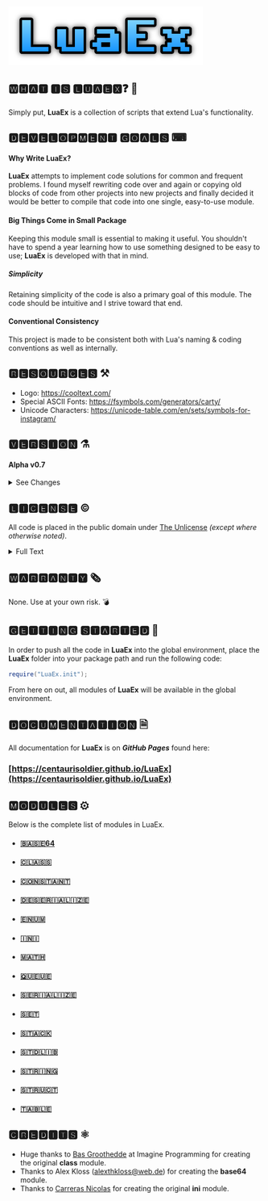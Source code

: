 ![LuaEx](https://raw.githubusercontent.com/CentauriSoldier/LuaEx/main/logo.png)


## 🆆🅷🅰🆃 🅸🆂 🅻🆄🅰🅴🆇❓ 🔬
Simply put, **LuaEx** is a collection of scripts that extend Lua's functionality.

## 🅳🅴🆅🅴🅻🅾🅿🅼🅴🅽🆃 🅶🅾🅰🅻🆂 ⌨

#### Why Write LuaEx?
**LuaEx** attempts to implement code solutions for common and frequent problems. I found myself rewriting code over and again or copying old blocks of code from other projects into new projects and finally decided it would be better to compile that code into one single, easy-to-use module.

#### Big Things Come in Small Package
Keeping this module small is essential to making it useful. You shouldn't have to spend a year learning how to use something designed to be easy to use; **LuaEx** is developed with that in mind.

##### Simplicity
Retaining simplicity of the code is also a primary goal of this module. The code should be intuitive and I strive toward that end.

#### Conventional Consistency
This project is made to be consistent both with Lua's naming & coding conventions as well as internally.

## 🆁🅴🆂🅾🆄🆁🅲🅴🆂 ⚒
- Logo: https://cooltext.com/
- Special ASCII Fonts: https://fsymbols.com/generators/carty/
- Unicode Characters: https://unicode-table.com/en/sets/symbols-for-instagram/

## 🆅🅴🆁🆂🅸🅾🅽 ⚗

#### Alpha v0.7
<details>
<summary>See Changes</summary>

### 🇨​​​​​🇭​​​​​🇦​​​​​🇳​​​​​🇬​​​​​🇪​​​​​🇱​​​​​🇴​​​🇬​​​​​

**v0.7**
- Change: moved all type items to types.lua.
- Change: renamed functions in various modules to conform with Lua's lowercase naming convention.
- Change: improved the **string.totable** function.
- Change: the **xtype** function will now ignore user-defined types but return **LuaEx**'s type names for **classes**, **constants**, **enums**, structs, **struct factories** (and **struct_factory_constructor**) and **null** (and **NULL**) as oppossed to returning, *"table"*. *Use the **rawtype** function to ignore all **LuaEx** type mechanics*.
- Change: renamed the **string.delimitedtotable** function to ***string.totable***.
- Bugfix: corrected assertions in stack class.
- Bugfix: **set.addset** was not adding items.
- Feature: added several type functions and metamethods to various default types (e.g., boolean, string, number, etc.).
- Feature: addded the **ini** module.
- Feature: added **string.isnumeric** function.
- Feature: added a **__mod** metamethod for string which allows for easy interpolation.
- Feature: added null type.
- Feature: added the **struct** factory module.
- Feature: added the **xtype** function.
- Feature: added the **fulltype** function.

**v0.6**
- Feature: removed ***string.left*** as it was an unnecessary and inefficient wrapper of ***string.sub***.
- Feature: removed ***string.right*** as it was an unnecessary and inefficient wrapper of ***string.sub***.
- Feature: added ***string.trim*** function.
- Feature: added ***string.trimleft*** function.
- Feature: added ***string.trimright*** function.
- Bugfix: corrected package.path code in init.lua and removed ***import*** function.
- Refactor: moved modules into appropriate subdirectories and updated init.lua to find them.
- Refactor: appended ***string***, ***math*** & ***table*** module files with "hook" without which they would not load properly.
- Update: updated README with more information.

**v0.5**
- Bugfix: ***table.lock*** was altering the metatable of enums when it should not have been.
- Bugfix: ***table.lock*** was not preserving metatable items (where possible).
- Change: classes are no longer automatically added to the global scope when created; rather, they are returned	for the calling script to handle.
- Change: **LuaEx** classes and modules are no longer auto-protected and may now be hooked or overwritten. This change does not affect the way constants and enums work in terms of their immutability.
- Change: **enums** values may now be of any non-nil type(previously only **string** and **number** were allowed).
- Feature: **class** constructor methods now pass, not only the instance, but a protected, shared (fields and methods) table to parent classes.
- Feature: **enums** may now be nested.
- Feature: added ***protect*** function (in ***stdlib***).
- Feature: added ***sealmetatable*** function (in ***stdlib***).
- Feature: added ***subtype*** function (in ***stdlib***).
- Feature: added ***table.lock*** function.
- Feature: added ***table.purge*** function.
- Feature: added ***table.settype*** function.
- Feature: added ***table.setsubtype*** function.
- Feature: added ***table.unlock*** function.
- Feature: added ***queue*** class.
- Feature: added ***set*** class.
- Feature: added ***stack*** class.

**v0.4**
- Bugfix: metavalue causing custom type check to fail to return the proper value.
- Bugfix: typo that caused global enums to not be put into the global environment.
- Feature: enums can now also be non-global.
- Feature: the enum created by a call to the enum function is now returned.

**v0.3**
- Hardened the protected table to prevent accidental tampering.
- Added a meta table to ***_G*** in the init module.
- Changed the name of the const module and function to constant for Lua 5.1 - 5.4 compatibility.
- Altered the way constants and enums work by using the new, ***_G*** metatable to prevent deletion or overwriting.
- Updated several modules.

**v0.2**
- Added the enum object.
- Updated a few modules.

**v0.1**
- Compiled various modules into **LuaEx**.
</details>

## 🅻🅸🅲🅴🅽🆂🅴 ©

All code is placed in the public domain under [The Unlicense](https://opensource.org/licenses/unlicense "The Unlicense") *(except where otherwise noted)*.

<details>
<summary>Full Text</summary>
This is free and unencumbered software released into the public domain.

Anyone is free to copy, modify, publish, use, compile, sell, or
distribute this software, either in source code form or as a compiled
binary, for any purpose, commercial or non-commercial, and by any
means.

In jurisdictions that recognize copyright laws, the author or authors
of this software dedicate any and all copyright interest in the
software to the public domain. We make this dedication for the benefit
of the public at large and to the detriment of our heirs and
successors. We intend this dedication to be an overt act of
relinquishment in perpetuity of all present and future rights to this
software under copyright law.

THE SOFTWARE IS PROVIDED "AS IS", WITHOUT WARRANTY OF ANY KIND,
EXPRESS OR IMPLIED, INCLUDING BUT NOT LIMITED TO THE WARRANTIES OF
MERCHANTABILITY, FITNESS FOR A PARTICULAR PURPOSE AND NONINFRINGEMENT.
IN NO EVENT SHALL THE AUTHORS BE LIABLE FOR ANY CLAIM, DAMAGES OR
OTHER LIABILITY, WHETHER IN AN ACTION OF CONTRACT, TORT OR OTHERWISE,
ARISING FROM, OUT OF OR IN CONNECTION WITH THE SOFTWARE OR THE USE OR
OTHER DEALINGS IN THE SOFTWARE.

For more information, please refer to <http://unlicense.org/>
</details>

## 🆆🅰🆁🆁🅰🅽🆃🆈 🗞
None. Use at your own risk. 💣

## 🅶🅴🆃🆃🅸🅽🅶 🆂🆃🅰🆁🆃🅴🅳 🚀
In order to push all the code in **LuaEx** into the global environment, place the **LuaEx** folder into your package path and run the following code:
```lua
require("LuaEx.init");
```
From here on out, all modules of **LuaEx** will be available in the global environment.

## 🅳🅾🅲🆄🅼🅴🅽🆃🅰🆃🅸🅾🅽 🗎

All documentation for **LuaEx** is on ***GitHub Pages*** found here:
### [https://centaurisoldier.github.io/LuaEx](https://centaurisoldier.github.io/LuaEx)

## 🅼🅾🅳🆄🅻🅴🆂 ⚙
Below is the complete list of modules in LuaEx.

- #### [🇧​​​​​🇦​​​​​🇸​​​​​🇪​​​​​64](https://centaurisoldier.github.io/LuaEx/api/base64.html)
- #### [🇨​​​​​🇱​​​​​🇦​​​​​🇸​​​​​🇸​​​​​](https://centaurisoldier.github.io/LuaEx/api/class.html)
- #### [🇨​​​​​🇴​​​​​🇳​​​​​🇸​​​​​🇹​​​​​🇦​​​​​🇳​​​​​🇹​​](https://centaurisoldier.github.io/LuaEx/api/constant.html)
- #### [🇩​​​​​🇪​​​​​🇸​​​​​🇪​​​​​🇷​​​​​🇮​​​​​🇦​​​​​🇱​​​​​🇮​​​​​🇿🇪​​​​​](https://centaurisoldier.github.io/LuaEx/api/deserialize.html)
- #### [🇪​​​​​🇳​​​​​🇺​​​​​🇲​​​​​](https://centaurisoldier.github.io/LuaEx/api/enum.html)
- #### [🇮​​​​​🇳​​​​​🇮​​​​​](https://centaurisoldier.github.io/LuaEx/api/ini.html)
- #### [🇲​​​​​🇦​​​​​🇹​​​​​🇭​​​​​](https://centaurisoldier.github.io/LuaEx/api/math.html)
- #### [🇶​​​​​🇺​​​​​🇪​​​​​🇺​​​​​🇪​​​​​](https://centaurisoldier.github.io/LuaEx/api/queue.html)
- #### [🇸​​​​🇪​​​​​🇷​​​​​🇮​​​​​🇦​​​​​🇱​​​​​🇮​​​​​🇿🇪​​​​​](https://centaurisoldier.github.io/LuaEx/api/serialize.html)
- #### [🇸​​​​​🇪​​​​​🇹​​​​​](https://centaurisoldier.github.io/LuaEx/api/set.html)
- #### [🇸​​​​​🇹​​​​​🇦​​​​​🇨​​​​​🇰​​​​​](https://centaurisoldier.github.io/LuaEx/api/stack.html)
- #### [🇸​​​​​🇹​​​​​🇩​​​​​🇱​​​​​🇮​​​​​🇧​​​​​](https://centaurisoldier.github.io/LuaEx/api/stdlib.html)
- #### [🇸​​​​​🇹​​​​​🇷​​​​​🇮​​​​​🇳​​​​​🇬​​​​​](https://centaurisoldier.github.io/LuaEx/api/string.html)
- #### [🇸​​​​​🇹​​​​​🇷​​​​​🇺​​​​​🇨​​​​​🇹​​​​​](https://centaurisoldier.github.io/LuaEx/api/struct.html)
- #### [🇹​​​​​🇦​​​​​🇧​​​​​🇱​​​​​🇪​​​​​](https://centaurisoldier.github.io/LuaEx/api/table.html)

## 🅲🆁🅴🅳🅸🆃🆂 ⚛
- Huge thanks to [Bas Groothedde](https://github.com/imagine-programming) at Imagine Programming for creating the original **class** module.
- Thanks to Alex Kloss (alexthkloss@web.de) for creating the **base64** module.
- Thanks to [Carreras Nicolas](https://github.com/Sledmine/lua-ini) for creating the original **ini** module.
